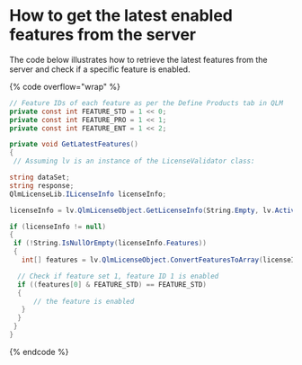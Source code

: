 # How to get the latest enabled features from the server

The code below illustrates how to retrieve the latest features from the server and check if a specific feature is enabled.

{% code overflow="wrap" %}
```csharp
// Feature IDs of each feature as per the Define Products tab in QLM
private const int FEATURE_STD = 1 << 0; 
private const int FEATURE_PRO = 1 << 1;
private const int FEATURE_ENT = 1 << 2;

private void GetLatestFeatures()
{
 // Assuming lv is an instance of the LicenseValidator class:

string dataSet;
string response;
QlmLicenseLib.ILicenseInfo licenseInfo;

licenseInfo = lv.QlmLicenseObject.GetLicenseInfo(String.Empty, lv.ActivationKey, false, out dataSet, out response);

if (licenseInfo != null)
{
 if (!String.IsNullOrEmpty(licenseInfo.Features))
 {
   int[] features = lv.QlmLicenseObject.ConvertFeaturesToArray(licenseInfo.Features);

  // Check if feature set 1, feature ID 1 is enabled
  if ((features[0] & FEATURE_STD) == FEATURE_STD)
  {
      // the feature is enabled
   }
  }
 }
}
```
{% endcode %}
